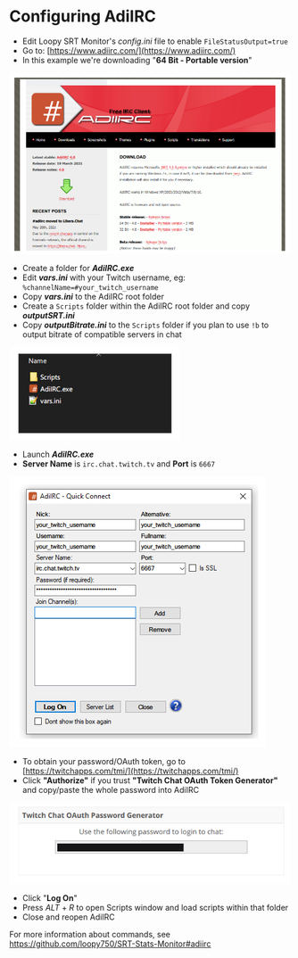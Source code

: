 Configuring AdiIRC
==================

- Edit Loopy SRT Monitor's _config.ini_ file to enable `FileStatusOutput=true`
- Go to: [https://www.adiirc.com/](https://www.adiirc.com/)
- In this example we're downloading "**64 Bit - Portable version**"

![guide_1](./guide_1.png)

- Create a folder for **_AdiIRC.exe_**
- Edit **_vars.ini_** with your Twitch username, eg: ```%channelName=#your_twitch_username```
- Copy **_vars.ini_** to the AdiIRC root folder
- Create a ```Scripts``` folder within the AdiIRC root folder and copy **_outputSRT.ini_**
- Copy **_outputBitrate.ini_** to the ```Scripts``` folder if you plan to use ```!b``` to output bitrate of compatible servers in chat

![guide_2](./guide_2.png)

- Launch **_AdiIRC.exe_**
- **Server Name** is ```irc.chat.twitch.tv``` and **Port** is ```6667```

![guide_3](./guide_3.png)

- To obtain your password/OAuth token, go to [https://twitchapps.com/tmi/](https://twitchapps.com/tmi/)
- Click **"Authorize"** if you trust **"Twitch Chat OAuth Token Generator"** and copy/paste the whole password into AdiIRC

![guide_4](./guide_4.png)

- Click "**Log On**"
- Press _ALT_ + _R_ to open Scripts window and load scripts within that folder
- Close and reopen AdiIRC

For more information about commands, see https://github.com/loopy750/SRT-Stats-Monitor#adiirc
